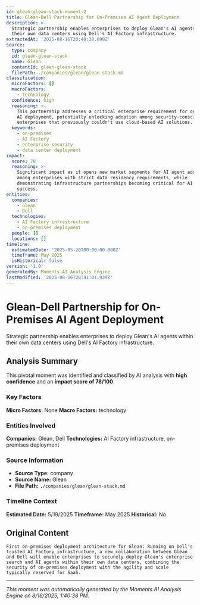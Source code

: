 ```yaml
---
id: glean-glean-stack-moment-2
title: Glean-Dell Partnership for On-Premises AI Agent Deployment
description: >-
  Strategic partnership enables enterprises to deploy Glean's AI agents within
  their own data centers using Dell's AI Factory infrastructure.
extractedAt: '2025-08-16T20:40:38.898Z'
source:
  type: company
  id: glean-glean-stack
  name: Glean
  contentId: glean-glean-stack
  filePath: ./companies/glean/glean-stack.md
classification:
  microFactors: []
  macroFactors:
    - technology
  confidence: high
  reasoning: >-
    This partnership addresses a critical enterprise requirement for on-premises
    AI deployment, potentially unlocking adoption among security-conscious
    enterprises that previously couldn't use cloud-based AI solutions.
  keywords:
    - on-premises
    - AI Factory
    - enterprise security
    - data center deployment
impact:
  score: 78
  reasoning: >-
    Significant impact as it opens new market segments for AI agent adoption
    among enterprises with strict data residency requirements, while
    demonstrating infrastructure partnerships becoming critical for AI platform
    success.
entities:
  companies:
    - Glean
    - Dell
  technologies:
    - AI Factory infrastructure
    - on-premises deployment
  people: []
  locations: []
timeline:
  estimatedDate: '2025-05-20T00:00:00.000Z'
  timeframe: May 2025
  isHistorical: false
version: '1.0'
generatedBy: Moments AI Analysis Engine
lastModified: '2025-08-16T20:41:01.939Z'
---
```

# Glean-Dell Partnership for On-Premises AI Agent Deployment

Strategic partnership enables enterprises to deploy Glean's AI agents within their own data centers using Dell's AI Factory infrastructure.

## Analysis Summary

This pivotal moment was identified and classified by AI analysis with **high confidence** and an **impact score of 78/100**.

### Key Factors

**Micro Factors:** None
**Macro Factors:** technology

### Entities Involved

**Companies:** Glean, Dell
**Technologies:** AI Factory infrastructure, on-premises deployment



### Source Information

- **Source Type:** company
- **Source Name:** Glean
- **File Path:** `./companies/glean/glean-stack.md`

### Timeline Context

**Estimated Date:** 5/19/2025
**Timeframe:** May 2025
**Historical:** No

## Original Content

```
First on-premises deployment architecture for Glean: Running on Dell's trusted AI Factory infrastructure, a new collaboration between Glean and Dell will enable enterprises to securely deploy Glean's enterprise search and AI agents within their own data centers, combining the security of on-premises deployment with the agility and scale typically reserved for SaaS.
```

---

*This moment was automatically generated by the Moments AI Analysis Engine on 8/16/2025, 1:40:38 PM.*

